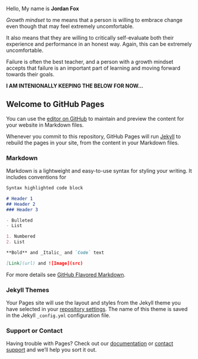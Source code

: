 Hello, My name is **Jordan Fox**

*Growth mindset* to me means that a person is willing to embrace change even though that may feel extremely uncomfortable.

It also means that they are willing to critically self-evaluate both their experience and performance in an honest way. Again, this can be extremely uncomfortable.

Failure is often the best teacher, and a person with a growth mindset accepts that failure is an important part of learning and moving forward towards their goals.












**I AM INTENIONALLY KEEPING THE BELOW FOR NOW...**


## Welcome to GitHub Pages

You can use the [editor on GitHub](https://github.com/TanisF/learning-journal/edit/master/README.md) to maintain and preview the content for your website in Markdown files.

Whenever you commit to this repository, GitHub Pages will run [Jekyll](https://jekyllrb.com/) to rebuild the pages in your site, from the content in your Markdown files.

### Markdown

Markdown is a lightweight and easy-to-use syntax for styling your writing. It includes conventions for

```markdown
Syntax highlighted code block

# Header 1
## Header 2
### Header 3

- Bulleted
- List

1. Numbered
2. List

**Bold** and _Italic_ and `Code` text

[Link](url) and ![Image](src)
```

For more details see [GitHub Flavored Markdown](https://guides.github.com/features/mastering-markdown/).

### Jekyll Themes

Your Pages site will use the layout and styles from the Jekyll theme you have selected in your [repository settings](https://github.com/TanisF/learning-journal/settings). The name of this theme is saved in the Jekyll `_config.yml` configuration file.

### Support or Contact

Having trouble with Pages? Check out our [documentation](https://help.github.com/categories/github-pages-basics/) or [contact support](https://github.com/contact) and we’ll help you sort it out.
